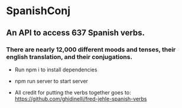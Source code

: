 # SpanishConj

## An API to access 637 Spanish verbs.

### There are nearly 12,000 different moods and tenses, their english translation, and their conjugations.

- Run npm i to install dependencies
- npm run server to start server


- All credit for putting the verbs together goes to: https://github.com/ghidinelli/fred-jehle-spanish-verbs
